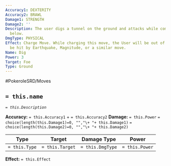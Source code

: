 ```yaml
---
Accuracy1: DEXTERITY
Accuracy2: BRAWL
Damage1: STRENGTH
Damage2: ''
Description: The user digs a tunnel on the ground and attacks while coming out from
  below.
DmgType: PHYSICAL
Effect: Charge Move. While charging this move, the User will be out of range. Can
  be hit by Earthquake, Magnitude, or a similar move.
Name: Dig
Power: 3
Target: Foe
Type: Ground
---
```


#PokeroleSRD/Moves

## `= this.name` 
*`= this.Description`*

**Accuracy:** `= this.Accuracy1` + `= this.Accuracy2`
**Damage:** `= this.Power` `= choice(length(this.Damage1)=0, "","\+ "+ this.Damage1)` `= choice(length(this.Damage2)=0, "","\+ "+ this.Damage2)`

| Type          | Target          | Damage Type          | Power          |
| ------------- | --------------- | ---------------- | -------------- |
| `= this.Type` | `= this.Target` | `= this.DmgType` | `= this.Power` | 

**Effect:** `= this.Effect`